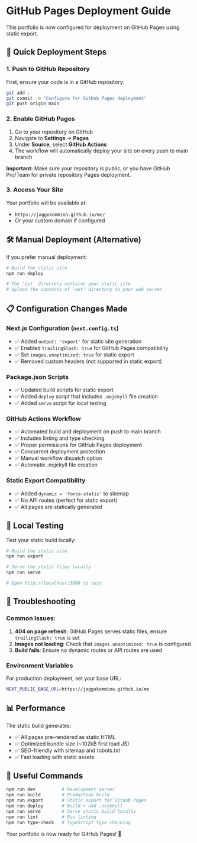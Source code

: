 # GitHub Pages Deployment Guide

This portfolio is now configured for deployment on GitHub Pages using static export.

## 🚀 Quick Deployment Steps

### 1. Push to GitHub Repository

First, ensure your code is in a GitHub repository:

```bash
git add .
git commit -m "Configure for GitHub Pages deployment"
git push origin main
```

### 2. Enable GitHub Pages

1. Go to your repository on GitHub
2. Navigate to **Settings** → **Pages**
3. Under **Source**, select **GitHub Actions**
4. The workflow will automatically deploy your site on every push to main branch

**Important:** Make sure your repository is public, or you have GitHub Pro/Team for private repository Pages deployment.

### 3. Access Your Site

Your portfolio will be available at:
- `https://jaggukommina.github.io/me/`
- Or your custom domain if configured

## 🛠️ Manual Deployment (Alternative)

If you prefer manual deployment:

```bash
# Build the static site
npm run deploy

# The 'out' directory contains your static site
# Upload the contents of 'out' directory to your web server
```

## 📋 Configuration Changes Made

### Next.js Configuration (`next.config.ts`)
- ✅ Added `output: 'export'` for static site generation
- ✅ Enabled `trailingSlash: true` for GitHub Pages compatibility
- ✅ Set `images.unoptimized: true` for static export
- ✅ Removed custom headers (not supported in static export)

### Package.json Scripts
- ✅ Updated build scripts for static export
- ✅ Added `deploy` script that includes `.nojekyll` file creation
- ✅ Added `serve` script for local testing

### GitHub Actions Workflow
- ✅ Automated build and deployment on push to main branch
- ✅ Includes linting and type checking
- ✅ Proper permissions for GitHub Pages deployment
- ✅ Concurrent deployment protection
- ✅ Manual workflow dispatch option
- ✅ Automatic .nojekyll file creation

### Static Export Compatibility
- ✅ Added `dynamic = 'force-static'` to sitemap
- ✅ No API routes (perfect for static export)
- ✅ All pages are statically generated

## 🧪 Local Testing

Test your static build locally:

```bash
# Build the static site
npm run export

# Serve the static files locally
npm run serve

# Open http://localhost:3000 to test
```

## 🔧 Troubleshooting

### Common Issues:

1. **404 on page refresh**: GitHub Pages serves static files, ensure `trailingSlash: true` is set
2. **Images not loading**: Check that `images.unoptimized: true` is configured
3. **Build fails**: Ensure no dynamic routes or API routes are used

### Environment Variables

For production deployment, set your base URL:
```bash
NEXT_PUBLIC_BASE_URL=https://jaggukommina.github.io/me
```

## 📊 Performance

The static build generates:
- ✅ All pages pre-rendered as static HTML
- ✅ Optimized bundle size (~102kB first load JS)
- ✅ SEO-friendly with sitemap and robots.txt
- ✅ Fast loading with static assets

## 🔗 Useful Commands

```bash
npm run dev          # Development server
npm run build        # Production build
npm run export       # Static export for GitHub Pages
npm run deploy       # Build + add .nojekyll
npm run serve        # Serve static build locally
npm run lint         # Run linting
npm run type-check   # TypeScript type checking
```

Your portfolio is now ready for GitHub Pages! 🎉
